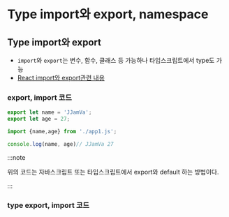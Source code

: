 # Type import와 export, namespace

## Type import와 export
- `import`와 `export`는 변수, 함수, 클래스 등 가능하나 타입스크립트에서 type도 가능
- [React import와 export관련 내용](../9-React/2-React프로젝트.md)

### export, import 코드

```ts title="app1.js"
export let name = 'JJamVa';
export let age = 27;
```

```ts title="app2.js"
import {name,age} from './app1.js';

console.log(name, age)// JJamVa 27
```

:::note

위의 코드는 자바스크립트 또는 타입스크립트에서 export와 default 하는 방법이다.<br/>

:::

### type export, import 코드


